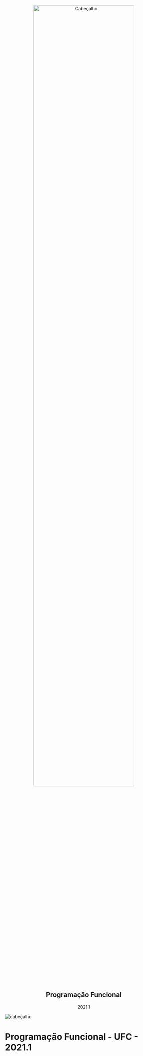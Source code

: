 <p align="center">
  <img width="80%" src="https://i.imgur.com/5SjnBMR.png" align="center" alt="Cabeçalho" />
  <h2 align="center">Programação Funcional</h2>
  <p align="center">2021.1</p>
</p>

![cabeçalho](https://i.imgur.com/5SjnBMR.png)
# Programação Funcional - UFC - 2021.1
